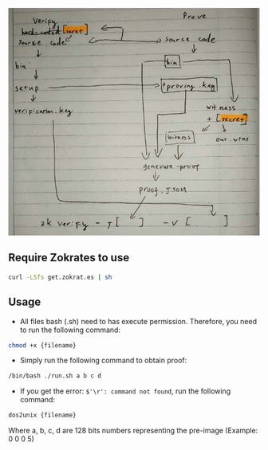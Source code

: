![zokrates_usage](./zokrates.jpg)

## Require Zokrates to use

```bash
curl -LSfs get.zokrat.es | sh
```

## Usage

- All files bash (.sh) need to has execute permission. Therefore, you need to run the following command:
```bash
chmod +x {filename}
```

- Simply run the following command to obtain proof:

```bash
/bin/bash ./run.sh a b c d
```

- If you get the error: ```$'\r': command not found```, run the following command:
```bash
dos2unix {filename}
```

Where a, b, c, d are 128 bits numbers representing the pre-image (Example: 0 0 0 5)
